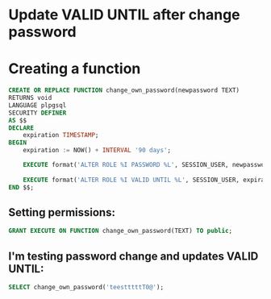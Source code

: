 # Update VALID UNTIL after change password


# Creating a function
```sql
CREATE OR REPLACE FUNCTION change_own_password(newpassword TEXT)
RETURNS void
LANGUAGE plpgsql
SECURITY DEFINER
AS $$
DECLARE
    expiration TIMESTAMP;
BEGIN
    expiration := NOW() + INTERVAL '90 days';

    EXECUTE format('ALTER ROLE %I PASSWORD %L', SESSION_USER, newpassword);
    
    EXECUTE format('ALTER ROLE %I VALID UNTIL %L', SESSION_USER, expiration::TEXT);
END $$;
```

## Setting permissions:
```sql
GRANT EXECUTE ON FUNCTION change_own_password(TEXT) TO public;
```

## I'm testing password change and updates VALID UNTIL:

```sql
SELECT change_own_password('teestttttT0@');
```




